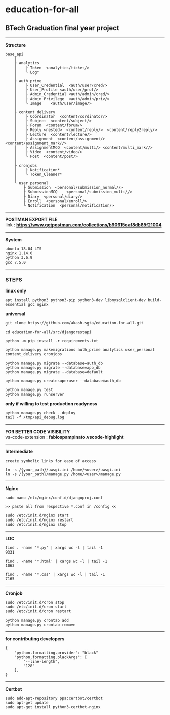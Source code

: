 # education-for-all

## BTech Graduation final year project

***

__Structure__
```
base_api
    │
    ├ analytics
    │    ├ Token  <analytics/ticket/>
    │    └ Log*
    │
    ├ auth_prime
    │    ├ User_Credential  <auth/user/cred/>
    │    ├ User_Profile <auth/user/prof/>
    │    ├ Admin_Credential <auth/admin/cred/>  
    │    ├ Admin_Privilege  <auth/admin/priv/>
    │    └ Image    <auth/user/image/>
    │
    ├ content_delivery
    │    ├ Coordinator  <content/cordinator/>
    │    ├ Subject  <content/subject/>
    │    ├ Forum  <content/forum/>
    │    ├ Reply <nested>  <content/reply/>  <content/reply2reply/>
    │    ├ Lecture  <content/lecture/>
    │    ├ Assignment  <content/assignment/> <content/assignment_mark//>
    │    ├ AssignmentMCQ  <content/multi/> <content/multi_mark//>
    │    ├ Video  <content/video/>
    │    └ Post  <content/post/>
    │
    ├ cronjobs
    │    ├ Notification*
    │    └ Token_Cleaner*
    │
    └ user_personal
        ├ Submission  <personal/submission_normal//>
        ├ SubmissionMCQ    <personal/submission_multi//>
        ├ Diary  <personal/diary/>
        ├ Enroll  <personal/enroll/>
        └ Notification  <personal/notification/>
```

***

__POSTMAN EXPORT FILE__\
link : __<https://www.getpostman.com/collections/b90615eaf8db65f21004>__

***

__System__
```
ubuntu 18.04 LTS
nginx 1.14.0
python 3.6.9
gcc 7.5.0
```

***

### STEPS

__linux only__
```
apt install python3 python3-pip python3-dev libmysqlclient-dev build-essential gcc nginx
```

__universal__
```
git clone https://github.com/akash-sgta/education-for-all.git

cd education-for-all/src/djangorestapi

python -m pip install -r requirements.txt

python manage.py makemigrations auth_prime analytics user_personal content_delivery cronjobs

python manage.py migrate --database=auth_db
python manage.py migrate --database=app_db
python manage.py migrate --database=default

python manage.py createsuperuser --database=auth_db

python manage.py test
python manage.py runserver
```

__only if willing to test production readyness__
```
python manage.py check --deploy
tail -f /tmp/api_debug.log
```

***
__FOR BETTER CODE VISIBILITY__\
vs-code-extension : __fabiospampinato.vscode-highlight__

***

__Intermediate__
```
create symbolic links for ease of access

ln -s /{your_path}/uwsgi.ini /home/<user>/uwsgi.ini
ln -s /{your_path}/manage.py /home/<user>/manage.py
```

***

__Nginx__
```
sudo nano /etc/nginx/conf.d/djangoproj.conf

>> paste all from respective *.conf in /config <<

sudo /etc/init.d/nginx start
sudo /etc/init.d/nginx restart
sudo /etc/init.d/nginx stop
```

***

__LOC__
```
find . -name '*.py' | xargs wc -l | tail -1
9331

find . -name '*.html' | xargs wc -l | tail -1
1063

find . -name '*.css' | xargs wc -l | tail -1
7165
```

***

__Cronjob__
```
sudo /etc/init.d/cron stop
sudo /etc/init.d/cron start
sudo /etc/init.d/cron restart

python manage.py crontab add
python manage.py crontab remove
```

***

__for contributing developers__
```
{
    "python.formatting.provider": "black"
    "python.formatting.blackArgs": [
        "--line-length",
        "128"
    ],
}
```

***

__Certbot__
```
sudo add-apt-repository ppa:certbot/certbot
sudo apt-get update
sudo apt-get install python3-certbot-nginx
```